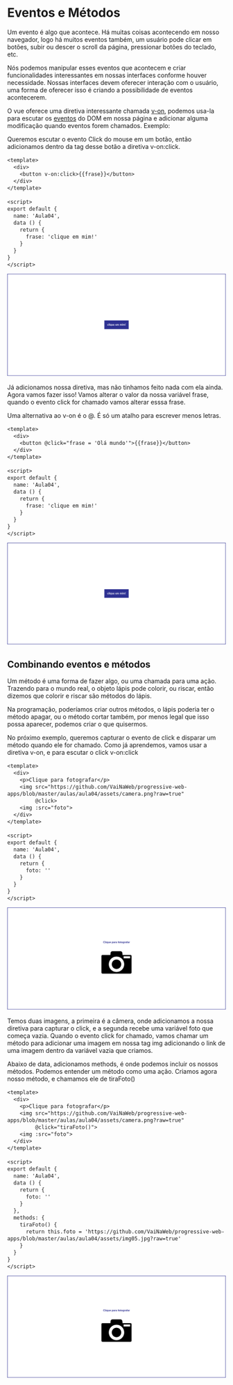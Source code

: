 # Eventos e Métodos

Um evento é algo que acontece. Há muitas coisas acontecendo em nosso navegador, logo há muitos eventos também, um usuário pode clicar em botões, subir ou descer o scroll da página, pressionar botões do teclado, etc. 

Nós podemos manipular esses eventos que acontecem e criar funcionalidades interessantes em nossas interfaces conforme houver necessidade. Nossas interfaces devem oferecer interação com o usuário, uma forma de oferecer isso é criando a possibilidade de eventos acontecerem.

O vue oferece uma diretiva interessante chamada [v-on](https://br.vuejs.org/v2/guide/events.html#Escutando-Eventos), podemos usa-la para escutar os [eventos](https://pt.khanacademy.org/computing/computer-programming/html-css-js/html-js-dom-events/a/dom-event-types) do DOM em nossa página e adicionar alguma modificação quando eventos forem chamados. Exemplo:

Queremos escutar o evento Click do mouse em um botão, então adicionamos dentro da tag desse botão a diretiva v-on:click. 

```vue
<template>
  <div>
    <button v-on:click>{{frase}}</button>
  </div>
</template>

<script>
export default {
  name: 'Aula04',
  data () {
    return {
      frase: 'clique em mim!'
    }
  }
}
</script>
```
![img01](assets/img01.png)

Já adicionamos nossa diretiva, mas não tinhamos feito nada com ela ainda. Agora vamos fazer isso! Vamos alterar o valor da nossa variável frase, quando o evento click for chamado vamos alterar esssa frase. 

Uma alternativa ao v-on é o @. É só um atalho para escrever menos letras.

```vue
<template>
  <div>
    <button @click="frase = 'Olá mundo'">{{frase}}</button>
  </div>
</template>

<script>
export default {
  name: 'Aula04',
  data () {
    return {
      frase: 'clique em mim!'
    }
  }
}
</script>
```
![img02](assets/img02.gif)

## Combinando eventos e métodos

Um método é uma forma de fazer algo, ou uma chamada para uma ação. Trazendo para o mundo real, o objeto lápis pode colorir, ou riscar, então dizemos que colorir e riscar são métodos do lápis. 

Na programação, poderíamos criar outros métodos, o lápis poderia ter o método apagar, ou o método cortar também, por menos legal que isso possa aparecer, podemos criar o que quisermos.

No próximo exemplo, queremos capturar o evento de click e disparar um método quando ele for chamado. Como já aprendemos, vamos usar a diretiva v-on, e para escutar o click v-on:click

```vue
<template>
  <div>
    <p>Clique para fotografar</p>
    <img src="https://github.com/VaiNaWeb/progressive-web-apps/blob/master/aulas/aula04/assets/camera.png?raw=true"
         @click>
    <img :src="foto">
  </div>
</template>

<script>
export default {
  name: 'Aula04',
  data () {
    return {
      foto: ''
    }
  }
}
</script>
```
![img03](assets/img03.png)

Temos duas imagens, a primeira é a câmera, onde adicionamos a nossa diretiva para capturar o click, e a segunda recebe uma variável foto que começa vazia. Quando o evento click for chamado, vamos chamar um método para adicionar uma imagem em nossa tag img adicionando o link de uma imagem dentro da variável vazia que criamos.

Abaixo de data, adicionamos methods, é onde podemos incluir os nossos métodos. Podemos entender um método como uma ação. Criamos agora nosso método, e chamamos ele de tiraFoto()

```vue
<template>
  <div>
    <p>Clique para fotografar</p>
    <img src="https://github.com/VaiNaWeb/progressive-web-apps/blob/master/aulas/aula04/assets/camera.png?raw=true"
         @click="tiraFoto()">
    <img :src="foto">
  </div>
</template>

<script>
export default {
  name: 'Aula04',
  data () {
    return {
      foto: ''
    }
  },
  methods: {
    tiraFoto() {
      return this.foto = 'https://github.com/VaiNaWeb/progressive-web-apps/blob/master/aulas/aula04/assets/img05.jpg?raw=true'
    }
  }
}
</script>
```
![img04](assets/img04.gif)
